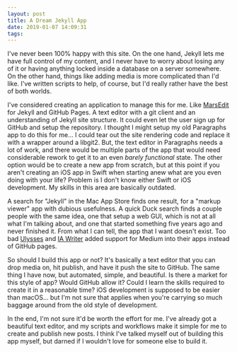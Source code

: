 ```yaml
---
layout: post
title: A Dream Jekyll App
date: 2019-01-07 14:09:31
tags: 
---
```


I've never been 100% happy with this site. On the one hand, Jekyll lets me have full control of my content, and I never have to worry about losing any of it or having anything locked inside a database on a server somewhere. On the other hand, things like adding media is more complicated than I'd like. I've written scripts to help, of course, but I'd really rather have the best of both worlds. 

I've considered creating an application to manage this for me. Like [MarsEdit](https://www.red-sweater.com/marsedit/) for Jekyll and GitHub Pages. A text editor with a git client and an understanding of Jekyll site structure. It could even let the user sign up for GitHub and setup the repository. I thought I might setup my old Paragraphs app to do this for me… I could tear out the site rendering code and replace it with a wrapper around a libgit2. But, the text editor in Paragraphs needs a lot of work, and there would be multiple parts of the app that would need considerable rework to get it to an even *barely functional* state. The other option would be to create a new app from scratch, but at this point if you aren't creating an iOS app in Swift when starting anew what are you even doing with your life? Problem is I don't know either Swift or iOS development. My skills in this area are basically outdated. 

A search for "Jekyll" in the Mac App Store finds one result, for a "markup viewer" app with dubious usefulness. A quick Duck search finds a couple people with the same idea, one that setup a web GUI, which is not at all what I'm talking about, and one that started something five years ago and never finished it. From what I can tell, the app that I want doesn't exist. Too bad [Ulysses](https://ulysses.app) and [IA Writer](https://ia.net/writer) added support for Medium into their apps instead of GitHub pages. 

So should I build this app or not? It's basically a text editor that you can drop media on, hit publish, and have it push the site to GitHub. The same thing I have now, but automated, simple, and beautiful. Is there a market for this style of app? Would GitHub allow it? Could I learn the skills required to create it in a reasonable time? iOS development is supposed to be easier than macOS… but I'm not sure that applies when you're carrying so much baggage around from the old style of development. 

In the end, I'm not sure it'd be worth the effort for me. I've already got a beautiful text editor, and my scripts and workflows make it simple for me to create and publish new posts. I think I've talked myself out of building this app myself, but darned if I wouldn't love for someone else to build it. 


